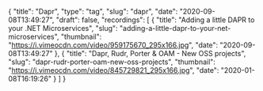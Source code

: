 {
  "title": "Dapr",
  "type": "tag",
  "slug": "dapr",
  "date": "2020-09-08T13:49:27",
  "draft": false,
  "recordings": [
    {
      "title": "Adding a little DAPR to your .NET Microservices",
      "slug": "adding-a-little-dapr-to-your-net-microservices",
      "thumbnail": "https://i.vimeocdn.com/video/959175670_295x166.jpg",
      "date": "2020-09-08T13:49:27"
    },
    {
      "title": "Dapr, Rudr, Porter & OAM - New OSS projects",
      "slug": "dapr-rudr-porter-oam-new-oss-projects",
      "thumbnail": "https://i.vimeocdn.com/video/845729821_295x166.jpg",
      "date": "2020-01-08T16:19:26"
    }
  ]
}
